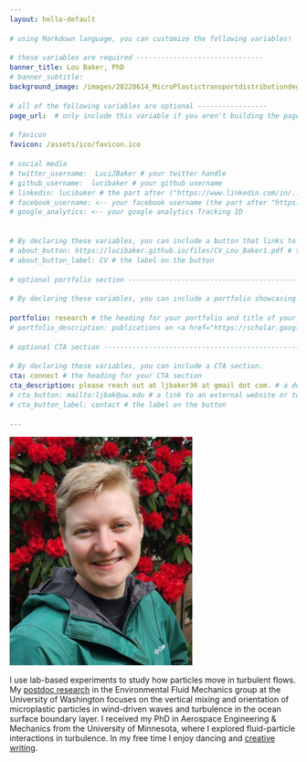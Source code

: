 ```yaml
---
layout: hello-default

# using Markdown language, you can customize the following variables!

# these variables are required -------------------------------
banner_title: Lou Baker, PhD
# banner_subtitle: 
background_image: /images/20220614_MicroPlastictransportdistributiondegradationME-17633.jpeg

# all of the following variables are optional -----------------
page_url:  # only include this variable if you aren't building the page to your primary domain 

# favicon
favicon: /assets/ico/favicon.ico

# social media
# twitter_username:  LuciJBaker # your twitter handle
# github_username:  lucibaker # your github username
# linkedin: lucibaker # the part after ("https://www.linkedin.com/in/...")
# facebook_username: <-- your facebook username (the part after "https://www.facebook.com/...")
# google_analytics: <-- your google analytics Tracking ID


# By declaring these variables, you can include a button that links to an external website or to media.
# about_button: https://lucibaker.github.io/files/CV_Lou_Baker1.pdf # the link
# about_button_label: CV # the label on the button

# optional portfolio section ------------------------------------------

# By declaring these variables, you can include a portfolio showcasing your work and organize your portfolio's items into a custom layout, all without adding any CSS. In addition, you must 1) create an HTML file in the_includes folder for each project with the text you'd like to display, and 2) create a YAML file in the _data folder describing the order in which each project should be shown and categorized. See `/includes/example.html` and `/_data/work.yml` for examples.

portfolio: research # the heading for your portfolio and title of your YAML file
# portfolio_description: publications on <a href="https://scholar.google.com/citations?user=hynPacUAAAAJ&hl=en">Google Scholar</a> # a description to be desplayed below the heading and above the content

# optional CTA section --------------------------------------------------

# By declaring these variables, you can include a CTA section.
cta: connect # the heading for your CTA section
cta_description: please reach out at ljbaker36 at gmail dot com. # a description to be desplayed below the heading and above the content
# cta_button: mailto:ljbak@uw.edu # a link to an external website or to media
# cta_button_label: contact # the label on the button

---			
```

[//]: # (write a bit about yourself here)

<img src="/images/IMG-20250404-WA0003 crop.jpg" height="400">

I use lab-based experiments to study how particles move in turbulent flows. My [postdoc research](https://www.me.washington.edu/news/article/2022-07-29/how-do-microplastics-behave-ocean-surface) in the Environmental Fluid Mechanics group at the University of Washington focuses on the vertical mixing and orientation of microplastic particles in wind-driven waves and turbulence in the ocean surface boundary layer. I received my PhD in Aerospace Engineering & Mechanics from the University of Minnesota, where I explored fluid-particle interactions in turbulence. In my free time I enjoy dancing and [creative writing](https://notesfromtheinflectionpoint.substack.com/).  
